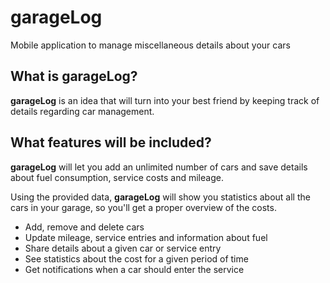 # garageLog
Mobile application to manage miscellaneous details about your cars

## What is garageLog?
**garageLog** is an idea that will turn into your best friend by keeping track of details regarding car management.

## What features will be included?
**garageLog** will let you add an unlimited number of cars and save details about fuel consumption, service costs and mileage.

Using the provided data, **garageLog** will show you statistics about all the cars in your garage, so you'll get a proper overview of the costs.

* Add, remove and delete cars
* Update mileage, service entries and information about fuel
* Share details about a given car or service entry
* See statistics about the cost for a given period of time
* Get notifications when a car should enter the service
